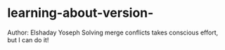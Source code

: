 # learning-about-version-
Author: Elshaday Yoseph
Solving merge conflicts takes conscious effort, but I can do it!
